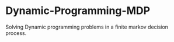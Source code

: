 # Dynamic-Programming-MDP
Solving Dynamic programming problems in a finite markov decision process.
